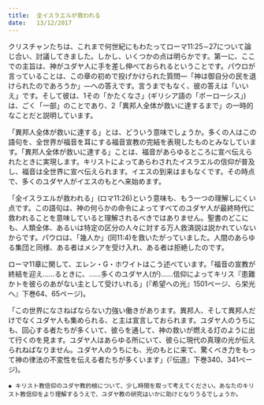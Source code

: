 ```yaml
---
title:  全イスラエルが救われる
date:   13/12/2017
---
```


クリスチャンたちは、これまで何世紀にもわたってローマ11:25∼27について論じ合い、討議してきました。しかし、いくつかの点は明らかです。第一に、ここでの主旨は、神がユダヤ人に手を差し伸べておられるということです。パウロが言っていることは、この章の初めで投げかけられた質問―「神は御自分の民を退けられたのであろうか」―への答えです。言うまでもなく、彼の答えは「いいえ」です。そして彼は、1その「かたくなさ」(ギリシア語の「ポーローシス」)は、ごく「一部」のことであり、2「異邦人全体が救いに達するまで」の一時的なことだと説明しています。

「異邦人全体が救いに達する」とは、どういう意味でしょうか。多くの人はこの語句を、全世界が福音を耳にする福音宣教の完結を表現したものとみなしています。「異邦人全体が救いに達する」ことは、福音があらゆるところに宣べ伝えられたときに実現します。キリストによってあらわされたイスラエルの信仰が普及し、福音は全世界に宣べ伝えられます。イエスの到来はまもなくです。その時点で、多くのユダヤ人がイエスのもとへ来始めます。

「全イスラエルが救われる」(ロマ11:26)という意味も、もう一つの理解しにくい点です。この語句は、神の何らかの命令によってすべてのユダヤ人が最終時代に救われることを意味していると理解されるべきではありません。聖書のどこにも、人類全体、あるいは特定の区分の人々に対する万人救済説は説かれていないからです。パウロは、「幾人か」(同11:4)を救いたがっていました。人間のあらゆる集団と同様、ある者はメシアを受け入れ、ある者は拒絶したのです。

ローマ11章に関して、エレン・G・ホワイトはこう述べています。「福音の宣教が終結を迎え......るときに、......多くのユダヤ人(が)......信仰によってキリス『患難かトを彼らのあがない主として受けいれる」(『希望への光』1501ページ、ら栄光へ』下巻64、65ページ)。

「この世界になさねばならない力強い働きがあります。異邦人、そして異邦人だけでなくユダヤ人も集められる、と主は宣言しておられます。ユダヤ人のうちにも、回心する者たちが多くいて、彼らを通して、神の救いが燃える灯のように出て行くのを見ます。ユダヤ人はあらゆる所にいて、彼らに現代の真理の光が伝えられねばなりません。ユダヤ人のうちにも、光のもとに来て、驚くべき力をもって神の律法の不変性を伝える者たちが多くいます」(『伝道』下巻340、341ページ)。

`◆ キリスト教信仰のユダヤ教的根について、少し時間を取って考えてください。あなたのキリスト教信仰をより理解するうえで、ユダヤ教の研究はいかに助けとなりうるでしょうか。`
